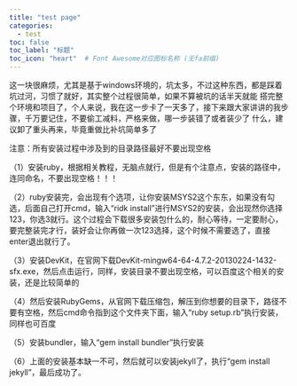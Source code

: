 ```yaml
---
title: "test page"
categories:
  - test
toc: false
toc_label: "标题"
toc_icon: "heart"  # Font Awesome对应图标名称 (无fa前缀)	
---
```

这一块很麻烦，尤其是基于windows环境的，坑太多，不过这种东西，都是踩着坑过河，习惯了就好，其实整个过程很简单，如果不算被坑的话半天就能
搭完整个环境和项目了，个人来说，我在这一步卡了一天多了，接下来跟大家讲讲的我步骤，千万要记住，不要偷工减料，严格来做，哪一步装错了或者装少了
什么，建议卸了重头再来，毕竟重做比补坑简单多了

注意：所有安装过程中涉及到的目录路径最好不要出现空格

（1）安装ruby，根据相关教程，无脑点就行，但是有个注意点，安装的路径中，连同命名，不要出现空格！！！

（2）ruby安装完，会出现有个选项，让你安装MSYS2这个东东，如果没有勾选，后面自己打开cmd，输入“ridk install”进行MSYS2的安装，会出现然你选择123，你选3就行。这个过程会下载很多安装包什么的，耐心等待，一定要耐心，要完整装完才行，装好会让你再做一次123选择，这个时候不需要选了，直接enter退出就行了。

（3）安装DevKit，在官网下载DevKit-mingw64-64-4.7.2-20130224-1432-sfx.exe，然后点击运行，同样，安装目录不要出现空格，可以百度这个相关的安装，还是比较简单的

（4）然后安装RubyGems，从官网下载压缩包，解压到你想要的目录下，路径不要有空格，然后cmd命令指到这个文件夹下面，输入“ruby setup.rb”执行安装，同样也可百度

（5）安装bundler，输入“gem install bundler”执行安装

（6）上面的安装基本缺一不可，然后就可以安装jekyll了，执行“gem install jekyll”，最后成功了。